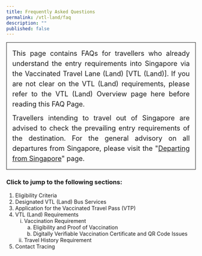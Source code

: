 ```yaml
---
title: Frequently Asked Questions
permalink: /vtl-land/faq
description: ""
published: false
---
```

<div style="padding-left: 5px; padding-bottom: 20px; padding:15px; font-size:16px; line-height:1.0; border-style: solid; border-width: 1px; margin-bottom:20px; text-align:justify;">
	<p style="font-size:18px; margin-top:0px; margin-bottom:10px; line-height:1.5;">This page contains FAQs for travellers who already understand the entry requirements into Singapore via the Vaccinated Travel Lane (Land) [VTL (Land)]. If you are not clear on the VTL (Land) requirements, please refer to the VTL (Land) Overview page here before reading this FAQ Page.</p>
<p style="font-size:18px; margin-top:0px; margin-bottom:0px; line-height:1.5;">Travellers intending to travel out of Singapore are advised to check the prevailing entry requirements of the destination. For the general advisory on all departures from Singapore, please visit the "<a href="/departing/overview">Departing from Singapore</a>" page.</p>
</div>

### Click to jump to the following sections:

<ol style="list-style-type: decimal;">
<li>Eligibility Criteria</li>
<li>Designated VTL (Land) Bus Services</li>
<li>Application for the Vaccinated Travel Pass (VTP)</li>
	<li>VTL (Land) Requirements
	<ol style="list-style-type:lower-roman;">
		<li>Vaccination Requirement
		<ol style="list-style-type:lower-latin;">
			<li style="">Eligibility and Proof of Vaccination</li>
			<li>Digitally Verifiable Vaccination Certificate and QR Code Issues</li>
		</ol>
		</li>
		<li>Travel History Requirement</li>
	</ol>
</li>
	<li>Contact Tracing</li> 
</ol>
